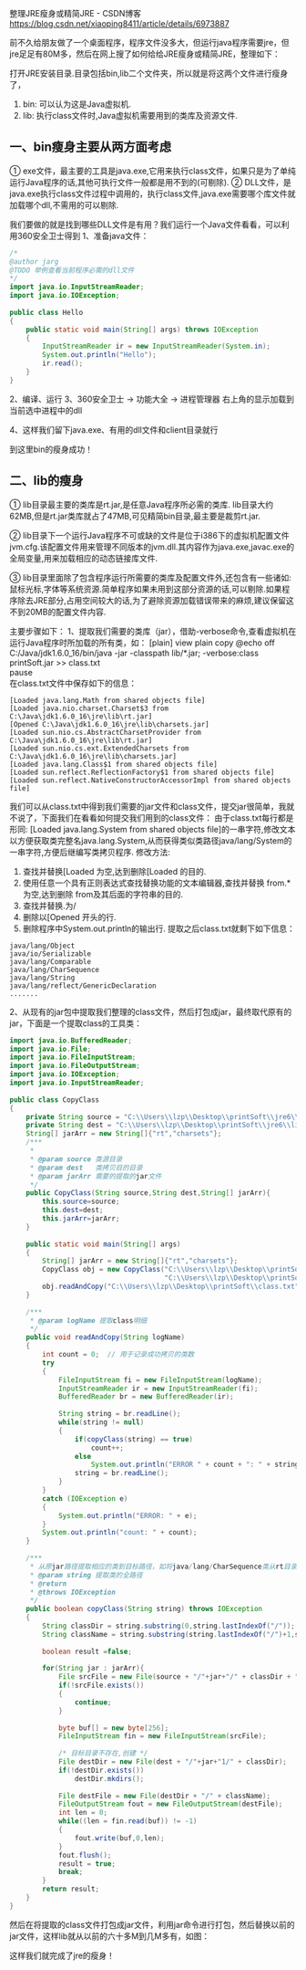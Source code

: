 整理JRE瘦身或精简JRE - CSDN博客 https://blog.csdn.net/xiaoping8411/article/details/6973887

前不久给朋友做了一个桌面程序，程序文件没多大，但运行java程序需要jre，但jre足足有80M多，然后在网上搜了如何给给JRE瘦身或精简JRE，整理如下：

打开JRE安装目录.目录包括bin,lib二个文件夹，所以就是将这两个文件进行瘦身了，
1. bin: 可以认为这是Java虚拟机.
2. lib: 执行class文件时,Java虚拟机需要用到的类库及资源文件.
 
## 一、bin瘦身主要从两方面考虑
① exe文件，最主要的工具是java.exe,它用来执行class文件，如果只是为了单纯运行Java程序的话,其他可执行文件一般都是用不到的(可剔除). 
② DLL文件，是java.exe执行class文件过程中调用的，执行class文件,java.exe需要哪个库文件就加载哪个dll,不需用的可以剔除.

我们要做的就是找到哪些DLL文件是有用？我们运行一个Java文件看看，可以利用360安全卫士得到
1、准备java文件：
```java
/*  
@author jarg  
@TODO 举例查看当前程序必需的dll文件  
*/  
import java.io.InputStreamReader;  
import java.io.IOException;  
  
public class Hello  
{  
    public static void main(String[] args) throws IOException  
    {  
        InputStreamReader ir = new InputStreamReader(System.in);  
        System.out.println("Hello");  
        ir.read();  
    }  
}  
```
2、编译、运行
3、360安全卫士 -> 功能大全 -> 进程管理器 右上角的显示加载到当前选中进程中的dll

4、这样我们留下java.exe、有用的dll文件和client目录就行


到这里bin的瘦身成功！

## 二、lib的瘦身
① lib目录最主要的类库是rt.jar,是任意Java程序所必需的类库.
lib目录大约62MB,但是rt.jar类库就占了47MB,可见精简bin目录,最主要是裁剪rt.jar.
 
② lib目录下一个运行Java程序不可或缺的文件是位于i386下的虚拟机配置文件jvm.cfg.该配置文件用来管理不同版本的jvm.dll.其内容作为java.exe,javac.exe的全局变量,用来加载相应的动态链接库文件.
 
③ lib目录里面除了包含程序运行所需要的类库及配置文件外,还包含有一些诸如: 鼠标光标,字体等系统资源.简单程序如果未用到这部分资源的话,可以剔除.如果程序除去JRE部分,占用空间较大的话,为了避除资源加载错误带来的麻烦,建议保留这不到20MB的配置文件内容.

主要步骤如下：
1、提取我们需要的类库（jar），借助-verbose命令,查看虚拟机在运行Java程序时所加载的所有类，如：
[plain] view plain copy
@echo off  
C:/Java/jdk1.6.0_16/bin/java -jar  -classpath lib/*.jar; -verbose:class printSoft.jar >> class.txt  
pause  
在class.txt文件中保存如下的信息：
```shell
[Loaded java.lang.Math from shared objects file]  
[Loaded java.nio.charset.Charset$3 from C:\Java\jdk1.6.0_16\jre\lib\rt.jar]  
[Opened C:\Java\jdk1.6.0_16\jre\lib\charsets.jar]  
[Loaded sun.nio.cs.AbstractCharsetProvider from C:\Java\jdk1.6.0_16\jre\lib\rt.jar]  
[Loaded sun.nio.cs.ext.ExtendedCharsets from C:\Java\jdk1.6.0_16\jre\lib\charsets.jar]  
[Loaded java.lang.Class$1 from shared objects file]  
[Loaded sun.reflect.ReflectionFactory$1 from shared objects file]  
[Loaded sun.reflect.NativeConstructorAccessorImpl from shared objects file]  
```
我们可以从class.txt中得到我们需要的jar文件和class文件，提交jar很简单，我就不说了，下面我们在看看如何提交我们用到的class文件：
由于class.txt每行都是形同: [Loaded java.lang.System from shared objects file]的一串字符,修改文本以方便获取类完整名java.lang.System,从而获得类似类路径java/lang/System的一串字符,方便后继编写类拷贝程序.
修改方法:
1. 查找并替换[Loaded 为空,达到删除[Loaded 的目的.
2. 使用任意一个具有正则表达式查找替换功能的文本编辑器,查找并替换 from.*为空,达到删除 from及其后面的字符串的目的.
3. 查找并替换.为/
4. 删除以[Opened 开头的行.
5. 删除程序中System.out.println的输出行.
提取之后class.txt就剩下如下信息：
```shell
java/lang/Object  
java/io/Serializable  
java/lang/Comparable  
java/lang/CharSequence  
java/lang/String  
java/lang/reflect/GenericDeclaration  
.......  
```

2、从现有的jar包中提取我们整理的class文件，然后打包成jar，最终取代原有的jar，下面是一个提取class的工具类：
```java
import java.io.BufferedReader;  
import java.io.File;  
import java.io.FileInputStream;  
import java.io.FileOutputStream;  
import java.io.IOException;  
import java.io.InputStreamReader;  
  
public class CopyClass  
{  
    private String source = "C:\\Users\\lzp\\Desktop\\printSoft\\jre6\\lib\\";      // 类源目录  
    private String dest = "C:\\Users\\lzp\\Desktop\\printSoft\\jre6\\lib\\";        // 类拷贝目的目录  
    String[] jarArr = new String[]{"rt","charsets"};  
    /*** 
     *  
     * @param source 类源目录 
     * @param dest   类拷贝目的目录 
     * @param jarArr 需要的提取的jar文件 
     */  
    public CopyClass(String source,String dest,String[] jarArr){  
        this.source=source;  
        this.dest=dest;  
        this.jarArr=jarArr;  
    }  
  
    public static void main(String[] args)  
    {  
        String[] jarArr = new String[]{"rt","charsets"};  
        CopyClass obj = new CopyClass("C:\\Users\\lzp\\Desktop\\printSoft\\jre6\\lib\\",  
                                      "C:\\Users\\lzp\\Desktop\\printSoft\\jre6\\lib\\",jarArr);  
        obj.readAndCopy("C:\\Users\\lzp\\Desktop\\printSoft\\class.txt");  
    }  
  
    /*** 
     * @param logName 提取class明细 
     */  
    public void readAndCopy(String logName)  
    {  
        int count = 0;  // 用于记录成功拷贝的类数  
        try  
        {  
            FileInputStream fi = new FileInputStream(logName);  
            InputStreamReader ir = new InputStreamReader(fi);  
            BufferedReader br = new BufferedReader(ir);  
  
            String string = br.readLine();  
            while(string != null)  
            {  
                if(copyClass(string) == true)  
                    count++;  
                else  
                    System.out.println("ERROR " + count + ": " + string);  
                string = br.readLine();  
            }  
        }  
        catch (IOException e)  
        {  
            System.out.println("ERROR: " + e);  
        }  
        System.out.println("count: " + count);  
    }  
  
    /*** 
     * 从原jar路径提取相应的类到目标路径，如将java/lang/CharSequence类从rt目录提取到rt1目录 
     * @param string 提取类的全路径 
     * @return 
     * @throws IOException 
     */  
    public boolean copyClass(String string) throws IOException  
    {  
        String classDir = string.substring(0,string.lastIndexOf("/"));  
        String className = string.substring(string.lastIndexOf("/")+1,string.length()) + ".class";  
          
        boolean result =false;  
          
        for(String jar : jarArr){  
            File srcFile = new File(source + "/"+jar+"/" + classDir + "/" + className);  
            if(!srcFile.exists())  
            {  
                continue;  
            }  
              
            byte buf[] = new byte[256];  
            FileInputStream fin = new FileInputStream(srcFile);  
  
            /* 目标目录不存在,创建 */  
            File destDir = new File(dest + "/"+jar+"1/" + classDir);  
            if(!destDir.exists())  
                destDir.mkdirs();  
  
            File destFile = new File(destDir + "/" + className);  
            FileOutputStream fout = new FileOutputStream(destFile);  
            int len = 0;  
            while((len = fin.read(buf)) != -1)  
            {  
                fout.write(buf,0,len);  
            }  
            fout.flush();  
            result = true;  
            break;  
        }  
        return result;  
    }  
}  
```
然后在将提取的class文件打包成jar文件，利用jar命令进行打包，然后替换以前的jar文件，这样lib就从以前的六十多M到几M多有，如图：


这样我们就完成了jre的瘦身！
